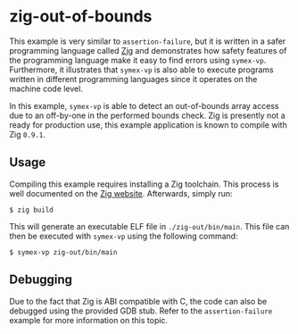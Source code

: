 # zig-out-of-bounds

This example is very similar to `assertion-failure`, but it is written
in a safer programming language called [Zig][zig web] and demonstrates
how safety features of the programming language make it easy to find
errors using `symex-vp`. Furthermore, it illustrates that `symex-vp` is
also able to execute programs written in different programming languages
since it operates on the machine code level.

In this example, `symex-vp` is able to detect an out-of-bounds array
access due to an off-by-one in the performed bounds check. Zig is
presently not a ready for production use, this example application is
known to compile with Zig `0.9.1`.

## Usage

Compiling this example requires installing a Zig toolchain. This process
is well documented on the [Zig website][zig install]. Afterwards, simply
run:

	$ zig build

This will generate an executable ELF file in `./zig-out/bin/main`.
This file can then be executed with `symex-vp` using the following
command:

	$ symex-vp zig-out/bin/main

## Debugging

Due to the fact that Zig is ABI compatible with C, the code can also be
debugged using the provided GDB stub. Refer to the `assertion-failure`
example for more information on this topic.

[zig web]: https://ziglang.org/
[zig install]: https://ziglang.org/learn/getting-started/#installing-zig
